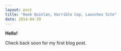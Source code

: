 ```yaml
---
layout: post
title: "Hank Quinlan, Horrible Cop, Launches Site"
date: 2014-04-30
---
```

**Hello!** 

Check back soon for my first blog post. 
